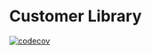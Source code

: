 # Customer Library

[![codecov](https://codecov.io/gh/NKaty/CustomerLibrary/branch/develop/graph/badge.svg?token=RYH09HPEW9)](https://codecov.io/gh/NKaty/CustomerLibrary)